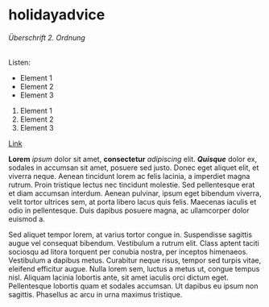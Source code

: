 # holidayadvice

###### Überschrift 2. Ordnung

Listen:
- Element 1
- Element 2
- Element 3

1. Element 1
2. Element 2
3. Element 3

[Link](https.//google.com)

 **Lorem** *ipsum* dolor sit amet, __consectetur__ _adipiscing_ elit. ***Quisque*** dolor ex, sodales in accumsan sit amet, posuere sed justo. Donec eget aliquet elit, et viverra neque. Aenean tincidunt lorem ac felis lacinia, a imperdiet magna rutrum. Proin tristique lectus nec tincidunt molestie. Sed pellentesque erat et diam accumsan interdum. Aenean pulvinar, ipsum eget bibendum viverra, velit tortor ultrices sem, at porta libero lacus quis felis. Maecenas iaculis et odio in pellentesque. Duis dapibus posuere magna, ac ullamcorper dolor euismod a.

Sed aliquet tempor lorem, at varius tortor congue in. Suspendisse sagittis augue vel consequat bibendum. Vestibulum a rutrum elit. Class aptent taciti sociosqu ad litora torquent per conubia nostra, per inceptos himenaeos. Vestibulum a dapibus metus. Curabitur neque risus, tempor sed turpis vitae, eleifend efficitur augue. Nulla lorem sem, luctus a metus ut, congue tempus nisl. Aliquam lacinia lobortis ante, sit amet iaculis orci dictum eget. Pellentesque lobortis quam et sodales accumsan. Ut dapibus eu ipsum non sagittis. Phasellus ac arcu in urna maximus tristique. 
